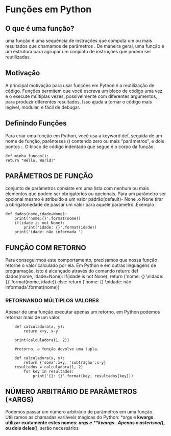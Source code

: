 # Funções em Python

## O que é uma função?
uma função é uma
sequência de instruções que computa um ou mais resultados que chamamos de parâmetros . De maneira geral, uma função é um estrutura para agrupar um conjunto de instruções que podem ser
reutilizadas.


## Motivação
A principal motivação para usar funções em Python é a reutilização de código. Funções permitem que você escreva um bloco de código uma vez e o execute múltiplas vezes, possivelmente com diferentes argumentos, para produzir diferentes resultados. Isso ajuda a tornar o código mais legível, modular, e fácil de debugar.


## Definindo Funções
Para criar uma função em Python, você usa a keyword def, seguida de um nome de função, parênteses () contendo zero ou mais "parâmetros", e dois pontos :. O bloco de código indentado que segue é o corpo da função.

    def minha_funcao():
    return "Hello, World!"

## PARÂMETROS DE FUNÇÃO
conjunto de parâmetros consiste em uma lista com nenhum ou mais elementos que podem ser
obrigatórios ou opcionais. Para um parâmetro ser opcional mesmo é atribuído a um valor padrão(default)- None .o None tirar a obrigatoriedade de passar um valor para aquele parametro .Exemplo :

    def dados(nome,idade=None):
        print('nome:{}'.format(nome))
        if(idade is not None):
            print('idade: {}'.format(idade))
        print('idade: não informada ')    


## FUNÇÃO COM RETORNO
Para conseguirmos este comportamento, precisamos que nossa função retorne o valor calculado por
ela. Em Python e em outras linguagens de programação, isto é alcançado através do comando return:
    def dados(nome, idade=None):
        if(idade is not None):
            return ('nome: {} \nidade: {}'.format(nome, idade))
        else:
            return ('nome: {} \nidade: não informada'.format(nome))


### RETORNANDO MÚLTIPLOS VALORES

Apesar de uma função executar apenas um retorno, em Python podemos retornar mais de um valor.

        def calculadora(x, y):
            return x+y, x-y

        print(calculadora(1, 2))

        #retorno, a função devolve uma tupla.

        def calculadora(x, y):
            return {'soma':x+y, 'subtração':x-y}
        resultados = calculadora(1, 2)
            for key in resultados:
                print('{}: {}'.format(key, resultados[key]))

## NÚMERO ARBITRÁRIO DE PARÂMETROS (*ARGS)
Podemos passar um número arbitrário de parâmetros em uma função. Utilizamos as chamadas
variáveis mágicas do Python: *args e **kwargs. utilizar exatamente estes nomes: *args e **kwargs . Apenas o asterisco(*), ou dois deles(**), serão necessários
